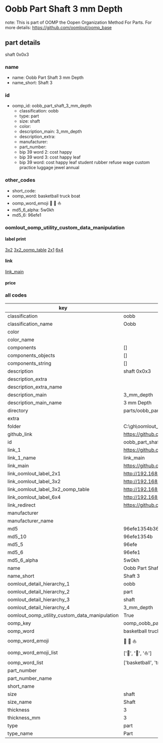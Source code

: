 # Oobb Part Shaft 3 mm Depth  

note: This is part of OOMP the Oopen Organization Method For Parts. For more details: https://github.com/oomlout/oomp_base

##  part details
  



shaft 0x0x3



### name
* name: Oobb Part Shaft 3 mm Depth
* name_short: Shaft 3 
### id
* oomp_id: oobb_part_shaft_3_mm_depth
  * classification: oobb
  * type: part
  * size: shaft
  * color: 
  * description_main: 3_mm_depth
  * description_extra: 
  * manufacturer: 
  * part_number: 
  * bip 39 word 2: cost happy
  * bip 39 word 3: cost happy leaf
  * bip 39 word: cost happy leaf student rubber refuse wage custom practice luggage jewel annual

### other_codes
* short_code: 
* oomp_word: basketball truck boat
* oomp_word_emoji :basketball: :truck: :boat:
* md5_6_alpha: 5w0kh
* md5_6: 96efe1






### oomlout_oomp_utility_custom_data_manipulation
#### label print
[3x2](http://192.168.1.245:1112/?label=oomp%205w0kh)
[3x2_oomp_table](http://192.168.1.108:1112/?label=oomp%205w0kh)
[2x1](http://192.168.1.242:1112/?label=oomp%205w0kh)
[6x4](http://192.168.1.55:1112/?label=oomp%205w0kh)    

#### link

[link_main](https://github.com/oomlout/oomlout_oobb_version_4_generated_parts/tree/main/navigation_oomp/oobb/part/shaft/3_mm_depth/part)                              

#### price







### all codes 
| key | value |  
| --- | --- |  
| classification | oobb |  
| classification_name | Oobb |  
| color |  |  
| color_name |  |  
| components | [] |  
| components_objects | [] |  
| components_string | [] |  
| description | shaft 0x0x3 |  
| description_extra |  |  
| description_extra_name |  |  
| description_main | 3_mm_depth |  
| description_main_name | 3 mm Depth |  
| directory | parts/oobb_part_shaft_3_mm_depth |  
| extra |  |  
| folder | C:\gh\oomlout_oobb_version_4_generated_parts\parts\oobb_part_shaft_3_mm_depth |  
| github_link | https://github.com/oomlout/oomlout_oomp_part_src/tree/main/parts/oobb_part_shaft_3_mm_depth |  
| id | oobb_part_shaft_3_mm_depth |  
| link_1 | https://github.com/oomlout/oomlout_oobb_version_4_generated_parts/tree/main/navigation_oomp/oobb/part/shaft/3_mm_depth/part |  
| link_1_name | link_main |  
| link_main | https://github.com/oomlout/oomlout_oobb_version_4_generated_parts/tree/main/navigation_oomp/oobb/part/shaft/3_mm_depth/part |  
| link_oomlout_label_2x1 | http://192.168.1.242:1112/?label=oomp%205w0kh |  
| link_oomlout_label_3x2 | http://192.168.1.245:1112/?label=oomp%205w0kh |  
| link_oomlout_label_3x2_oomp_table | http://192.168.1.108:1112/?label=oomp%205w0kh |  
| link_oomlout_label_6x4 | http://192.168.1.55:1112/?label=oomp%205w0kh |  
| link_redirect | https://github.com/oomlout/oomlout_oobb_version_4_generated_parts/tree/main/parts/oobb_shaft_03 |  
| manufacturer |  |  
| manufacturer_name |  |  
| md5 | 96efe1354b369ec6d1de6d76fd5a3985 |  
| md5_10 | 96efe1354b |  
| md5_5 | 96efe |  
| md5_6 | 96efe1 |  
| md5_6_alpha | 5w0kh |  
| name | Oobb Part Shaft 3 mm Depth |  
| name_short | Shaft 3  |  
| oomlout_detail_hierarchy_1 | oobb |  
| oomlout_detail_hierarchy_2 | part |  
| oomlout_detail_hierarchy_3 | shaft |  
| oomlout_detail_hierarchy_4 | 3_mm_depth |  
| oomlout_oomp_utility_custom_data_manipulation | True |  
| oomp_key | oomp_oobb_part_shaft_3_mm_depth |  
| oomp_word | basketball truck boat |  
| oomp_word_emoji | :basketball: :truck: :boat: |  
| oomp_word_emoji_list | [':basketball:', ':truck:', ':boat:'] |  
| oomp_word_list | ['basketball', 'truck', 'boat'] |  
| part_number |  |  
| part_number_name |  |  
| short_name |  |  
| size | shaft |  
| size_name | Shaft |  
| thickness | 3 |  
| thickness_mm | 3 |  
| type | part |  
| type_name | Part |  
